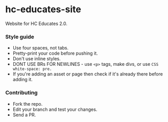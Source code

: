 # hc-educates-site

Website for HC Educates 2.0.

### Style guide

- Use four spaces, not tabs.
- Pretty-print your code before pushing it.
- Don't use inline styles.
- DONT USE BRs FOR NEWLINES - use `<p>` tags, make divs, or use
  `CSS white-space: pre.`
- If you're adding an asset or page then check if it's already there before
  adding it.

### Contributing

- Fork the repo.
- Edit your branch and test your changes.
- Send a PR.
